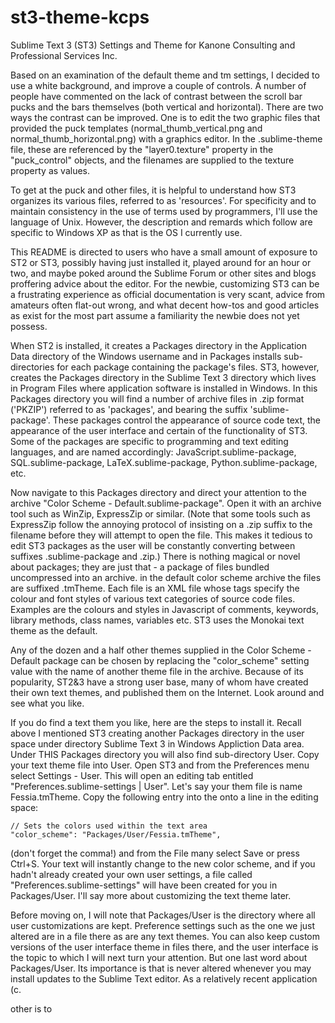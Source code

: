 st3-theme-kcps
==============

Sublime Text 3 (ST3) Settings and Theme for Kanone Consulting and Professional Services Inc.

Based on an examination of the default theme and tm settings, I decided to use a white background, and improve a couple of controls.  A number of people have commented on the lack of contrast between the scroll bar pucks and the bars themselves (both vertical and horizontal).  There are two ways the contrast can be improved.  One is to edit the two graphic files that provided the puck templates (normal_thumb_vertical.png and normal_thumb_horizontal.png) with a graphics editor.  In the .sublime-theme file, these are referenced by the "layer0.texture" property in the "puck_control" objects, and the filenames are supplied to the texture property as values.

To get at the puck and other files, it is helpful to understand how ST3 organizes its various files, referred to as 'resources'.  For specificity and to maintain consistency in the use of terms used by programmers, I'll use the language of Unix.  However, the description and remards which follow are specific to Windows XP as that is the OS I currently use.

This README is directed to users who have a small amount of exposure to ST2 or ST3, possibly having just installed it, played around for an hour or two, and maybe poked around the Sublime Forum or other sites and blogs proffering advice about the editor.  For the newbie, customizing ST3 can be a frustrating experience as official documentation is very scant, advice from amateurs often flat-out wrong, and what decent how-tos and good articles as exist for the most part assume a familiarity the newbie does not yet possess.

When ST2 is installed, it creates a Packages directory in the Application Data directory of the Windows username and in Packages installs sub-directories for each package containing the package's files. ST3, however, creates the Packages directory in the Sublime Text 3 directory which lives in Program Files where application software is installed in Windows.  In this Packages directory you will find a number of archive files in .zip format ('PKZIP') referred to as 'packages', and bearing the suffix 'sublime-package'.  These packages control the appearance of source code text, the appearance of the user interface and certain of the functionality of ST3.  Some of the packages are specific to programming and text editing languages, and are named accordingly: JavaScript.sublime-package, SQL.sublime-package, LaTeX.sublime-package, Python.sublime-package, etc.

Now navigate to this Packages directory and direct your attention to the archive "Color Scheme - Default.sublime-package".  Open it with an archive tool such as WinZip, ExpressZip or similar.  (Note that some tools such as ExpressZip follow the annoying protocol of insisting on a .zip suffix to the filename before they will attempt to open the file.  This makes it tedious to edit ST3 packages as the user will be constantly converting between suffixes .sublime-package and .zip.)  There is nothing magical or novel about packages; they are just that - a package of files bundled uncompressed into an archive.  in the default color scheme archive the files are suffixed .tmTheme.  Each file is an XML file whose tags specify the colour and font styles of various text categories of source code files.  Examples are the colours and styles in Javascript of comments, keywords, library methods, class names, variables etc.  ST3 uses the Monokai text theme as the default.  

Any of the dozen and a half other themes supplied in the Color Scheme - Default package can be chosen by replacing the "color_scheme" setting value with the name of another theme file in the archive.  Because of its popularity, ST2&3 have a strong user base, many of whom have created their own text themes, and published them on the Internet.  Look around and see what you like.  

If you do find a text them you like, here are the steps to install it.  Recall above I mentioned ST3 creating another Packages directory in the user space under directory Sublime Text 3 in Windows Appliction Data area.  Under THIS Packages directory you will also find sub-directory User.  Copy your text theme file into User.  Open ST3 and from the Preferences menu select Settings - User.  This will open an editing tab entitled "Preferences.sublime-settings | User".  Let's say your them file is name Fessia.tmTheme.  Copy the following entry into the onto a line in the editing space:


	// Sets the colors used within the text area
 	"color_scheme": "Packages/User/Fessia.tmTheme",

(don't forget the comma!) and from the File many select Save or press Ctrl+S.  Your text will instantly change to the new color scheme, and if you hadn't already created your own user settings, a file called "Preferences.sublime-settings" will have been created for you in Packages/User.  I'll say more about customizing the text theme later.

Before moving on, I will note that Packages/User is the directory where all user customizations are kept.  Preference settings such as the one we just altered are in a file there as are any text themes.  You can also keep custom versions of the user interface theme in files there, and the user interface is the topic to which I will next turn your attention.  But one last word about Packages/User.  Its importance is that is never altered whenever you may install updates to the Sublime Text editor.  As a relatively recent application (c. 



other is to 
